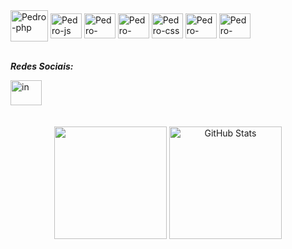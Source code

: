 <div>
  <img align="center" alt="Pedro-php" height="50" width="60" src="https://cdn.jsdelivr.net/gh/devicons/devicon@latest/icons/php/php-original.svg" />
   <img align="center" alt="Pedro-js" height="40" width="50" src="https://cdn.jsdelivr.net/gh/devicons/devicon@latest/icons/javascript/javascript-original.svg" />
   <img align="center" alt="Pedro-java" height="40" width="50" src="https://cdn.jsdelivr.net/gh/devicons/devicon@latest/icons/java/java-original.svg" />
   <img align="center" alt="Pedro-html" height="40" width="50" src="https://cdn.jsdelivr.net/gh/devicons/devicon@latest/icons/html5/html5-original.svg" />
   <img align="center" alt="Pedro-css" height="40" width="50"  src="https://cdn.jsdelivr.net/gh/devicons/devicon@latest/icons/css3/css3-original.svg" />    
   <img align="center" alt="Pedro-mariadb" height="40" width="50"  src="https://cdn.jsdelivr.net/gh/devicons/devicon@latest/icons/mariadb/mariadb-original.svg" />
   <img align="center" alt="Pedro-mariadb" height="40" width="50" src="https://cdn.jsdelivr.net/gh/devicons/devicon@latest/icons/mysql/mysql-plain-wordmark.svg" />
</div>
</br>

***Redes Sociais:***
<div>
  <a href="https://www.linkedin.com/in/pedro-todys-5012361b5" target="_blank"><img align="center" alt="in" height="40" width="50" src="https://cdn.jsdelivr.net/gh/devicons/devicon@latest/icons/linkedin/linkedin-original.svg" target="_blank"></a> 
</div>
<br>
<br>
<div align="center">
<img 
    height="180" 
   src= "https://github-readme-stats.vercel.app/api?username=PedroTodys&show_icons=true&theme=tokyonight&include_all_commits=true&locale=pt-br"   
 />
<img 
      alt="GitHub Stats" 
      height="180" 
      src= "https://github-readme-stats.vercel.app/api/top-langs/?username=PedroTodys&theme=tokyonight&layout=compact&custom_title=Tecnologias&langs_count=9"
  />
</div>
